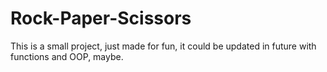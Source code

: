 # Rock-Paper-Scissors
This is a small project, just made for fun, it could be updated in future with functions and OOP, maybe.
